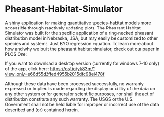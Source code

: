# Pheasant-Habitat-Simulator

A shiny application for making quantitative species-habitat models more accessible through reactively updating plots. The Pheasant Habitat Simulator was built for the specific application of a ring-necked pheasant distribution model in Nebraska, USA, but may easily be customized to other species and systems. Just BYO regression equation. To learn more about how and why we built the pheasant habitat simulator, check out our paper in PLOS One: 

If you want to download a desktop version (currently for windows 7-10 only) of the app, click here: https://osf.io/yk83m/?view_only=e66d55d2ffed4955b2015dfc98e1478f 

Although these data have been processed successfully, no warranty expressed or implied is made regarding the display or utility of the data on any other system or for general or scientific purposes, nor shall the act of distribution constitute any such warranty. The USGS or the U.S. Government shall not be held liable for improper or incorrect use of the data described and (or) contained herein.


